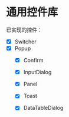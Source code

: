 # 通用控件库

已实现的控件：

- [x] Switcher
- [x] Popup
  - [x] Confirm
  - [x] InputDialog
  - [x] Panel
  - [x] Toast
  - [x] DataTableDialog

